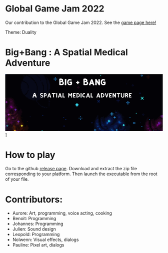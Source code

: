 # Global Game Jam 2022
Our contribution to the Global Game Jam 2022.
See the [game page here!](https://globalgamejam.org/2022/games/big-bang-spatial-medical-adventure-0)

Theme: Duality

# Big+Bang : A Spatial Medical Adventure

![icon](https://github.com/Rormattio/GGJ2022/blob/main/readme_img.png?raw=true)]

# How to play

Go to the github [release page](https://github.com/Rormattio/GGJ2022/releases/tag/v1.0.0).
Download and extract the zip file corresponding to your platform. Then launch
the executable from the root of your file.

# Contributors:
* Aurore: Art, programming, voice acting, cooking
* Benoit: Programming
* Johannes: Programming
* Julien: Sound design
* Leopold: Programming
* Nolwenn: Visual effects, dialogs
* Pauline: Pixel art, dialogs
